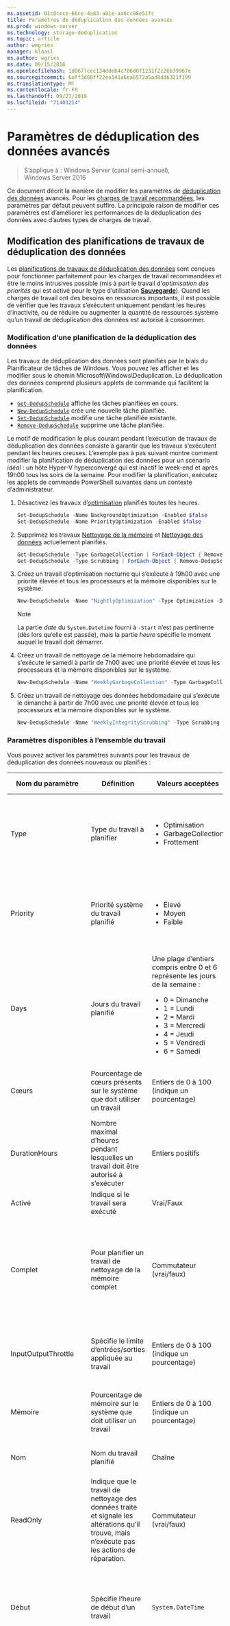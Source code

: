 ```yaml
---
ms.assetid: 01c8cece-66ce-4a83-a81e-aa6cc98e51fc
title: Paramètres de déduplication des données avancés
ms.prod: windows-server
ms.technology: storage-deduplication
ms.topic: article
author: wmgries
manager: klaasl
ms.author: wgries
ms.date: 09/15/2016
ms.openlocfilehash: 1d0677cec134ddeb4c706d0f1231f2c26b39967e
ms.sourcegitcommit: 6aff3d88ff22ea141a6ea6572a5ad8dd6321f199
ms.translationtype: MT
ms.contentlocale: fr-FR
ms.lasthandoff: 09/27/2019
ms.locfileid: "71403214"
---
```

# <a name="advanced-data-deduplication-settings"></a>Paramètres de déduplication des données avancés

> S’applique à : Windows Server (canal semi-annuel), Windows Server 2016

Ce document décrit la manière de modifier les paramètres de [déduplication des données](overview.md) avancés. Pour les [charges de travail recommandées](install-enable.md#enable-dedup-candidate-workloads), les paramètres par défaut peuvent suffire. La principale raison de modifier ces paramètres est d’améliorer les performances de la déduplication des données avec d’autres types de charges de travail.

## <a id="modifying-job-schedules"></a>Modification des planifications de travaux de déduplication des données
Les [planifications de travaux de déduplication des données](understand.md#job-info) sont conçues pour fonctionner parfaitement pour les charges de travail recommandées et être le moins intrusives possible (mis à part le travail d’*optimisation des priorités* qui est activé pour le type d’utilisation [**Sauvegarde**](understand.md#usage-type-backup)). Quand les charges de travail ont des besoins en ressources importants, il est possible de vérifier que les travaux s’exécutent uniquement pendant les heures d’inactivité, ou de réduire ou augmenter la quantité de ressources système qu’un travail de déduplication des données est autorisé à consommer.

### <a id="modifying-job-schedules-change-schedule"></a>Modification d’une planification de la déduplication des données
Les travaux de déduplication des données sont planifiés par le biais du Planificateur de tâches de Windows. Vous pouvez les afficher et les modifier sous le chemin Microsoft\Windows\Deduplication. La déduplication des données comprend plusieurs applets de commande qui facilitent la planification.
* [`Get-DedupSchedule`](https://technet.microsoft.com/library/hh848446.aspx) affiche les tâches planifiées en cours.
* [`New-DedupSchedule`](https://technet.microsoft.com/library/hh848445.aspx) crée une nouvelle tâche planifiée.
* [`Set-DedupSchedule`](https://technet.microsoft.com/library/hh848447.aspx) modifie une tâche planifiée existante.
* [`Remove-DedupSchedule`](https://technet.microsoft.com/library/hh848451.aspx) supprime une tâche planifiée.

Le motif de modification le plus courant pendant l’exécution de travaux de déduplication des données consiste à garantir que les travaux s’exécutent pendant les heures creuses. L’exemple pas à pas suivant montre comment modifier la planification de déduplication des données pour un scénario *idéal* : un hôte Hyper-V hyperconvergé qui est inactif le week-end et après 19h00 tous les soirs de la semaine. Pour modifier la planification, exécutez les applets de commande PowerShell suivantes dans un contexte d’administrateur.

1. Désactivez les travaux d’[optimisation](understand.md#job-info-optimization) planifiés toutes les heures.  
    ```PowerShell
    Set-DedupSchedule -Name BackgroundOptimization -Enabled $false
    Set-DedupSchedule -Name PriorityOptimization -Enabled $false
    ```

2. Supprimez les travaux [Nettoyage de la mémoire](understand.md#job-info-gc) et [Nettoyage des données](understand.md#job-info-scrubbing) actuellement planifiés.
    ```PowerShell
    Get-DedupSchedule -Type GarbageCollection | ForEach-Object { Remove-DedupSchedule -InputObject $_ }
    Get-DedupSchedule -Type Scrubbing | ForEach-Object { Remove-DedupSchedule -InputObject $_ }
    ```

3. Créez un travail d’optimisation nocturne qui s’exécute à 19h00 avec une priorité élevée et tous les processeurs et la mémoire disponibles sur le système.
    ```PowerShell
    New-DedupSchedule -Name "NightlyOptimization" -Type Optimization -DurationHours 11 -Memory 100 -Cores 100 -Priority High -Days @(1,2,3,4,5) -Start (Get-Date "2016-08-08 19:00:00")
    ```

    >[!NOTE]  
    > La partie *date* du `System.Datetime` fourni à `-Start` n’est pas pertinente (dès lors qu’elle est passée), mais la partie *heure* spécifie le moment auquel le travail doit démarrer.
4. Créez un travail de nettoyage de la mémoire hebdomadaire qui s’exécute le samedi à partir de 7h00 avec une priorité élevée et tous les processeurs et la mémoire disponibles sur le système.
    ```PowerShell
    New-DedupSchedule -Name "WeeklyGarbageCollection" -Type GarbageCollection -DurationHours 23 -Memory 100 -Cores 100 -Priority High -Days @(6) -Start (Get-Date "2016-08-13 07:00:00")
    ```

5. Créez un travail de nettoyage des données hebdomadaire qui s’exécute le dimanche à partir de 7h00 avec une priorité élevée et tous les processeurs et la mémoire disponibles sur le système.
    ```PowerShell
    New-DedupSchedule -Name "WeeklyIntegrityScrubbing" -Type Scrubbing -DurationHours 23 -Memory 100 -Cores 100 -Priority High -Days @(0) -Start (Get-Date "2016-08-14 07:00:00")
    ```

### <a id="modifying-job-schedules-available-settings"></a>Paramètres disponibles à l’ensemble du travail
Vous pouvez activer les paramètres suivants pour les travaux de déduplication des données nouveaux ou planifiés :

<table>
    <thead>
        <tr>
            <th style="min-width:125px">Nom du paramètre</th>
            <th>Définition</th>
            <th>Valeurs acceptées</th>
            <th>Pourquoi définir cette valeur ?</th>
        </tr>
    </thead>
    <tbody>
        <tr>
            <td>Type</td>
            <td>Type du travail à planifier</td>
            <td>
                <ul>
                    <li>Optimisation</li>
                    <li>GarbageCollection</li>
                    <li>Frottement</li>
                </ul>
            </td>
            <td>Cette valeur est requise parce qu’il s’agit du type de travail que vous voulez planifier. Cette valeur n’est pas modifiable une fois que la tâche a été planifiée.</td>
        </tr>
        <tr>
            <td>Priority</td>
            <td>Priorité système du travail planifié</td>
            <td>
                <ul>
                    <li>Élevé</li>
                    <li>Moyen</li>
                    <li>Faible</li>
                </ul>
            </td>
            <td>Cette valeur aide le système à déterminer comment allouer du temps processeur. <em>Haute</em> utilise plus de temps processeur, <em>faible</em> en utilise moins.</td>
        </tr>
        <tr>
            <td>Days</td>
            <td>Jours du travail planifié</td>
            <td>Une plage d’entiers compris entre 0 et 6 représente les jours de la semaine :<ul>
                <li>0 = Dimanche</li>
                <li>1 = Lundi</li>
                <li>2 = Mardi</li>
                <li>3 = Mercredi</li>
                <li>4 = Jeudi</li>
                <li>5 = Vendredi</li>
                <li>6 = Samedi</li>
            </ul></td>
            <td>Les tâches planifiées doivent s’exécuter au moins un jour.</td>
        </tr>
        <tr>
            <td>Cœurs</td>
            <td>Pourcentage de cœurs présents sur le système que doit utiliser un travail</td>
            <td>Entiers de 0 à 100 (indique un pourcentage)</td>
            <td>Pour contrôler le niveau d’impact d’un travail sur les ressources de calcul sur le système</td>
        </tr>
        <tr>
            <td>DurationHours</td>
            <td>Nombre maximal d’heures pendant lesquelles un travail doit être autorisé à s’exécuter</td>
            <td>Entiers positifs</td>
            <td>Pour empêcher une tâche d’être exécutée dans&#39;des heures de travail non inactives</td>
        </tr>
        <tr>
            <td>Activé</td>
            <td>Indique si le travail sera exécuté</td>
            <td>Vrai/Faux</td>
            <td>Pour désactiver un travail sans le supprimer</td>
        </tr>
        <tr>
            <td>Complet</td>
            <td>Pour planifier un travail de nettoyage de la mémoire complet</td>
            <td>Commutateur (vrai/faux)</td>
            <td>Par défaut, chaque quatrième travail est un travail de nettoyage de la mémoire complet. Avec ce commutateur, vous pouvez planifier un nettoyage de la mémoire complet pour qu’il s’effectue plus souvent.</td>
        </tr>
        <tr>
            <td>InputOutputThrottle</td>
            <td>Spécifie le limite d’entrées/sorties appliquée au travail</td>
            <td>Entiers de 0 à 100 (indique un pourcentage)</td>
            <td>La limitation garantit que les travaux&#39;n’interfèrent pas avec les autres processus nécessitant beaucoup d’e/s.</td>
        </tr>
        <tr>
            <td>Mémoire</td>
            <td>Pourcentage de mémoire sur le système que doit utiliser un travail</td>
            <td>Entiers de 0 à 100 (indique un pourcentage)</td>
            <td>Pour contrôler le niveau d’impact d’un travail sur les ressources mémoire du système</td>
        </tr>
        <tr>
            <td>Nom</td>
            <td>Nom du travail planifié</td>
            <td>Chaîne</td>
            <td>Un travail doit porter un nom identifiable de façon unique.</td>
        </tr>
        <tr>
            <td>ReadOnly</td>
            <td>Indique que le travail de nettoyage des données traite et signale les altérations qu’il trouve, mais n’exécute pas les actions de réparation.</td>
            <td>Commutateur (vrai/faux)</td>
            <td>Vous voulez restaurer manuellement les fichiers qui se trouvent sur des sections incorrectes du disque.</td>
        </tr>
        <tr>
            <td>Début</td>
            <td>Spécifie l’heure de début d’un travail</td>
            <td><code>System.DateTime</code></td>
            <td>La partie <em>Date</em> du <code>System.Datetime</code> fournie pour <em>Démarrer</em> n’est pas pertinente (tant qu’elle&#39;est passée), mais la partie <em>heure</em> spécifie le moment où le travail doit démarrer.</td>
        </tr>
        <tr>
            <td>StopWhenSystemBusy</td>
            <td>Spécifie si la déduplication des données doit s’arrêter si le système est occupé</td>
            <td>Commutateur (Vrai/Faux)</td>
            <td>Ce commutateur vous permet de contrôler le comportement de la déduplication des données : ce contrôle s’avère particulièrement important si vous voulez exécuter la déduplication des données pendant que votre charge de travail n’est pas inactive.</td>
        </tr>
    </tbody>
</table>

## <a id="modifying-volume-settings"></a>Modification des paramètres à l’ensemble du volume de la déduplication des données
### <a id="modifying-volume-settings-how-to-toggle"></a>Basculement des paramètres de volume
Vous pouvez définir les paramètres par défaut à l’échelle du volume de la déduplication des données par le biais du [type d’utilisation](understand.md#usage-type) que vous sélectionnez quand vous activez une déduplication pour un volume. La déduplication des données comprend des applets de commande qui facilitent la modification des paramètres à l’échelle du volume :

* [`Get-DedupVolume`](https://technet.microsoft.com/library/hh848448.aspx)
* [`Set-DedupVolume`](https://technet.microsoft.com/library/hh848438.aspx)

Les principales raisons de modifier les paramètres de volume du type d’utilisation sélectionné sont d’améliorer les performances de lecture de certains fichiers spécifiques (par exemple, des fichiers multimédias ou d’autres types de fichiers déjà compressés) ou d’ajuster la déduplication des données en vue d’optimiser votre charge de travail particulière. L’exemple suivant montre comment modifier les paramètres de volume de la déduplication des données pour une charge de travail qui ressemble de près à une charge de travail de serveur de fichiers à usage général, mais qui utilise des fichiers volumineux souvent modifiés.

1. Consultez les paramètres de volume actuels du volume partagé de cluster 1.
    ```PowerShell
    Get-DedupVolume -Volume C:\ClusterStorage\Volume1 | Select *
    ```

2. Activez OptimizePartialFiles sur le volume partagé de cluster 1 pour que la stratégie MinimumFileAge s’applique aux sections du fichier plutôt qu’à l’intégralité du fichier. Ainsi, la majorité du fichier est optimisée même si les sections du fichier changent régulièrement.
    ```PowerShell
    Set-DedupVolume -Volume C:\ClusterStorage\Volume1 -OptimizePartialFiles
    ```

### <a id="modifying-volume-settings-available-settings"></a>Paramètres disponibles à l’ensemble du volume
<table>
    <thead>
        <tr>
            <th style="min-width:125px">Nom du paramètre</th>
            <th>Définition</th>
            <th>Valeurs acceptées</th>
            <th>Pourquoi modifier cette valeur ?</th>
        </tr>
    </thead>
    <tbody>
        <tr>
            <td>ChunkRedundancyThreshold</td>
            <td>Nombre de fois qu’un bloc est référencé avant d’être dupliqué dans la section de la zone réactive du magasin de blocs. La valeur de la zone de zone réactive est, par conséquent, appelée &quot;les blocs de&quot; à chaud référencés ont souvent plusieurs chemins d’accès pour améliorer le temps d’accès.</td>
            <td>Entiers positifs</td>
            <td>La principale raison de modifier ce nombre est d’accroître le taux de réduction pour les volumes à duplication élevée. En général, la valeur par défaut (100) est le paramètre recommandé, et vous&#39;devez le modifier.</td>
        </tr>
        <tr>
            <td>ExcludeFileType</td>
            <td>Types de fichiers exclus de l’optimisation</td>
            <td>Tableau des extensions de fichiers</td>
            <td>Certains types de fichiers, en particulier les fichiers multimédias ou les fichiers déjà compressés, ne tirent pas beaucoup parti d’une optimisation. Ce paramètre vous permet de configurer les types exclus.</td>
        </tr>
        <tr>
            <td>ExcludeFolder</td>
            <td>Spécifie les chemins de dossiers à ne pas considérer pour l’optimisation</td>
            <td>Tableau des chemins de dossiers</td>
            <td>Si vous voulez améliorer les performances ou empêcher le contenu de certains chemins d’être optimisé, vous pouvez exclure des chemins sur le volume pour ne pas les prendre en considération pour l’optimisation.</td>
        </tr>
        <tr>
            <td>InputOutputScale</td>
            <td>Spécifie le niveau de parallélisation des E/S (files d’attente d’E/S) que la déduplication des données doit utiliser sur un volume pendant un travail de post-traitement</td>
            <td>Entiers positifs compris entre 1 et 36</td>
            <td>La principale raison de modifier cette valeur est de réduire l’impact sur les performances d’une charge de travail à E/S élevées en limitant le nombre de files d’attente d’E/S que la déduplication des données est autorisée à utiliser sur un volume. Notez que la modification de ce paramètre par défaut peut entraîner l’exécution lente&#39;des travaux de la déduplication des données.</td>
        </tr>
        <tr>
            <td>MinimumFileAgeDays</td>
            <td>Nombre de jours après la création du fichier à partir duquel le fichier est considéré comme conforme à la stratégie d’optimisation.</td>
            <td>Entiers positifs (zéro compris)</td>
            <td>Les types d’utilisation <strong>Par défaut</strong> et <strong>Hyper-v</strong> définissent cette valeur à 3 pour maximiser les performances sur les fichiers à chaud ou récemment créés. Vous pouvez modifier cette valeur si vous voulez que la déduplication des données soit plus agressive ou si la latence supplémentaire associée à la déduplication ne vous dérange pas.</td>
        </tr>
        <tr>
            <td>MinimumFileSize</td>
            <td>Taille de fichier minimale qu’un fichier doit avoir pour être considéré comme conforme à la stratégie d’optimisation</td>
            <td>Entiers positifs (octets) supérieurs à 32 Ko</td>
            <td>La principale raison de modifier cette valeur est d’exclure les petits fichiers dont la valeur d’optimisation est limitée pour économiser du temps de calcul.</td>
        </tr>
        <tr>
            <td>NoCompress</td>
            <td>Indique si les blocs doivent être compressées avant d’être placés dans le magasin de blocs</td>
            <td>Vrai/Faux</td>
            <td>Certains types de fichiers, notamment les fichiers multimédias et les types de fichiers déjà compressés, peuvent ne pas se compresser très bien. Ce paramètre vous permet de désactiver la compression de tous les fichiers sur le volume. Il s’avère idéal si vous optimisez un jeu de données qui comporte un grand nombre de fichiers déjà compressés.</td>
        </tr>
        <tr>
            <td>NoCompressionFileType</td>
            <td>Types de fichiers dont les blocs ne doivent pas être compressés avant d’aller dans le magasin de blocs</td>
            <td>Tableau des extensions de fichiers</td>
            <td>Certains types de fichiers, notamment les fichiers multimédias et les types de fichiers déjà compressés, peuvent ne pas se compresser très bien. Ce paramètre permet de désactiver la compression pour ces fichiers, ce qui économise des ressources processeur.</td>
        </tr>
        <tr>
            <td>OptimizeInUseFiles</td>
            <td>Quand ce paramètre est activé, les fichiers qui ont des descripteurs actifs sont considérés comme conformes à la stratégie d’optimisation.</td>
            <td>Vrai/Faux</td>
            <td>Activez ce paramètre si votre charge de travail garde des fichiers ouverts pendant de longues périodes. Si ce paramètre n’est pas activé, un fichier ne peut jamais être optimisé si la charge de travail y a un handle ouvert,&#39;même s’il n’ajoute que des données à la fin.</td>
        </tr>
        <tr>
            <td>OptimizePartialFiles</td>
            <td>Quand ce paramètre est activé, la valeur MinimumFileAge s’applique aux blocs d’un fichier plutôt qu’à l’intégralité du fichier.</td>
            <td>Vrai/Faux</td>
            <td>Activez ce paramètre si votre charge de travail fonctionne avec des fichiers volumineux, souvent modifiés, dont la plupart du contenu reste intacte. Si ce paramètre n’était pas activé, ces fichiers ne seraient jamais optimisés, car ils n’arrêteraient pas d’être modifiés, même si la plupart de leur contenu était prête à être optimisée.</td>
        </tr>
        <tr>
            <td>Vérifier</td>
            <td>Quand ce paramètre est activé, si le hachage d’un bloc correspond à un bloc déjà présent dans le magasin de blocs, les blocs sont comparés octet par octet pour vérifier qu’ils sont identiques.</td>
            <td>Vrai/Faux</td>
            <td>Il s’agit d’une fonctionnalité d’intégrité qui veille à ce que l’algorithme de hachage qui compare les blocs ne fasse pas d’erreur en comparant deux blocs de données qui sont en fait différents mais qui ont le même hachage. Dans la pratique, cette situation est extrêmement improbable. L’activation de la fonctionnalité de vérification surcharge considérablement le travail d’optimisation.</td>
        </tr>
    </tbody>
</table>

## <a id="modifying-dedup-system-settings"></a>Modification des paramètres système de la déduplication des données
La déduplication des données possède des paramètres à l’échelle du système supplémentaires que vous pouvez configurer par le biais du [Registre](https://technet.microsoft.com/library/cc755256(v=ws.11).aspx). Ces paramètres s’appliquent à tous les travaux et volumes qui s’exécutent sur le système. Une attention particulière doit être donnée à chaque modification du Registre.

Par exemple, vous voulez peut-être désactiver le nettoyage de la mémoire complet. Vous trouverez plus d’informations sur l’utilité d’une telle opération pour votre scénario dans le [Forum aux questions](#faq-why-disable-full-gc). Pour modifier le Registre avec PowerShell :

* Si la déduplication des données est en cours d’exécution dans un cluster :
    ```PowerShell
    Set-ItemProperty -Path HKLM:\System\CurrentControlSet\Services\ddpsvc\Settings -Name DeepGCInterval -Type DWord -Value 0xFFFFFFFF
    Set-ItemProperty -Path HKLM:\CLUSTER\Dedup -Name DeepGCInterval -Type DWord -Value 0xFFFFFFFF
    ```

* Si la déduplication des données n’est pas en cours d’exécution dans un cluster :
    ```PowerShell
    Set-ItemProperty -Path HKLM:\System\CurrentControlSet\Services\ddpsvc\Settings -Name DeepGCInterval -Type DWord -Value 0xFFFFFFFF
    ```

### <a id="modifying-dedup-system-settings-available-settings"></a>Paramètres disponibles à l’ensemble du système
<table>
    <thead>
        <tr>
            <th style="min-width:125px">Nom du paramètre</th>
            <th>Définition</th>
            <th>Valeurs acceptées</th>
            <th>Pourquoi modifier ce paramètre ?</th>
        </tr>
    </thead>
    <tbody>
        <tr>
            <td>WlmMemoryOverPercentThreshold</td>
            <td>Ce paramètre permet aux travaux d’utiliser plus de mémoire que la déduplication des données ne juge réellement disponible. Par exemple, un paramètre de 300 signifie que le travail doit utiliser le triple de la mémoire affectée pour être annulé.</td>
            <td>Entiers positifs (une valeur de 300 signifie 300 % ou triple)</td>
            <td>Si vous avez une autre tâche qui s’arrête si la déduplication des données prend plus de mémoire</td>
        </tr>
        <tr>
            <td>DeepGCInterval</td>
            <td>Ce paramètre configure l’intervalle auquel les travaux de nettoyage de la mémoire réguliers deviennent des <a href="advanced-settings.md#faq-full-v-regular-gc" data-raw-source="[full Garbage Collection jobs](advanced-settings.md#faq-full-v-regular-gc)">travaux de nettoyage de la mémoire complet</a>. Le paramètre n signifie que tous les n<sup>ièmes</sup> travaux sont un travail de nettoyage de la mémoire complet. Notez que le nettoyage de la mémoire complet est toujours désactivé (quelle que soit la valeur de Registre) pour les volumes avec le <a href="understand.md#usage-type-backup" data-raw-source="[Backup Usage Type](understand.md#usage-type-backup)">Type d’utilisation Sauvegarde</a>. <code>Start-DedupJob -Type GarbageCollection -Full</code> peut être utilisé si le garbage collection complet est souhaité sur un volume de sauvegarde.</td>
            <td>Entiers (-1 = désactivé)</td>
            <td>Consultez cette <a href="advanced-settings.md#faq-why-disable-full-gc" data-raw-source="[this frequently asked question](advanced-settings.md#faq-why-disable-full-gc)">question du Forum aux questions</a>.</td>
        </tr>
    </tbody>
</table>

## <a id="faq"></a>Forum aux questions
<a id="faq-use-responsibly"></a>**J’ai modifié un paramètre de déduplication des données, et les tâches sont lentes ou ne se terminent pas, ou les performances de la charge de travail diminuent. Pourquoi?**  
Ces paramètres vous confèrent beaucoup de pouvoir sur l’exécution de la déduplication des données. Utilisez-les de manière responsable et [surveillez les performances](run.md#monitoring-dedup).

<a id="faq-running-dedup-jobs-manually"></a>**Je souhaite exécuter un travail de déduplication des données pour le moment, mais je ne veux pas créer une nouvelle planification, puis-je faire cela ?**  
Oui, [tous les travaux peuvent être exécutés manuellement](run.md#running-dedup-jobs-manually).

<a id="faq-full-v-regular-gc"></a>**Quelle est la différence entre le garbage collection complet et normal ?**  
Il existe deux types de [nettoyage de la mémoire ](understand.md#job-info-gc):

- Le *nettoyage normal* utilise un algorithme statistique pour rechercher les blocs non référencés volumineux qui remplissent certains critères (mémoire et E/S par seconde faibles). Le nettoyage de la mémoire normal compacte un conteneur de magasin de blocs uniquement si un pourcentage minimal de blocs n’est pas référencé. Ce type de nettoyage de la mémoire s’exécute beaucoup plus vite et utilise moins de ressources que le nettoyage de la mémoire complet. La planification par défaut du travail de nettoyage de la mémoire normal prévoit une exécution une fois par semaine.
- Le *nettoyage de la mémoire complet* effectue un travail beaucoup plus approfondi de recherche des blocs non référencés et de libération d’espace disque. Le nettoyage de la mémoire complet compacte chaque conteneur même si un seul bloc dans le conteneur n’est pas référencé. Le nettoyage de la mémoire complet libère également de l’espace éventuellement en cours d’utilisation, en cas d’incident ou de problème d’alimentation pendant un travail d’optimisation. Les travaux de nettoyage de la mémoire complet récupèrent 100 pour cent de l’espace disponible récupérable sur un volume dédupliqué en exigeant plus de temps et de ressources système qu’un travail de nettoyage de la mémoire normal. En général, le travail de nettoyage de la mémoire complet recherche et libère jusqu’à 5 pour cent de données non référencées en plus qu’un travail de nettoyage de la mémoire normal. La planification par défaut du travail de nettoyage de la mémoire complet prévoit une exécution tous les quatre nettoyages de la mémoire planifiés.

<a id="faq-why-disable-full-gc"></a>**Pourquoi voulez-vous désactiver le garbage collection complet ?**  
- Le travail de nettoyage de la mémoire complet peut avoir des effets négatifs sur la durée de vie des clichés instantanés du volume et la taille de la sauvegarde incrémentielle. Les charges de travail à forte évolution ou gourmandes en E/S peuvent voir leurs performances se dégrader à cause des travaux de nettoyage de la mémoire complet.           
- Vous pouvez exécuter manuellement un travail de nettoyage de la mémoire complet depuis PowerShell pour nettoyer les fuites si vous savez que votre système a subi un incident.
